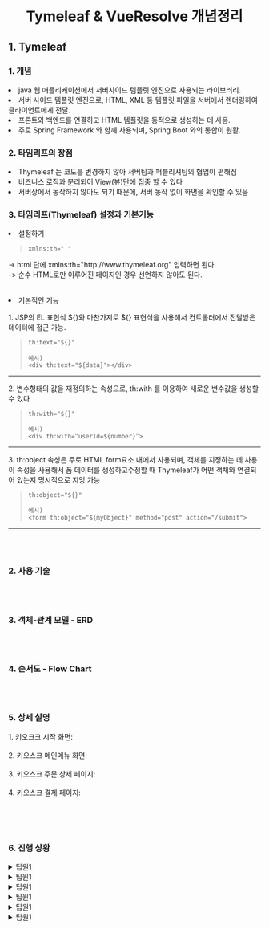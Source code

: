 <div align="center">
    <H1> Tymeleaf & VueResolve 개념정리 </H1>
</div>

<div align="left">
    <H2> 1. Tymeleaf</H2>
   
</div>

<div>
  <p>
    <h3>1. 개념 </h3>
  </p>
    <li> java 웹 애플리케이션에서 서버사이드 템플릿 엔진으로 사용되는 라이브러리.
     <br>
     <li>서버 사이드 템플릿 엔진으로, HTML, XML 등 템플릿 파일을 서버에서 렌더링하여 클라이언트에게 전달.
     <br>
     <li> 프론트와 백엔드를 연결하고 HTML 템플릿을 동적으로 생성하는 데 사용.
     <br>
     <li> 주로 Spring Framework 와 함께 사용되며, Spring Boot 와의 통합이 원활.


  <p>
    <h3>2. 타임리프의 장점</h3>
  </p>

   <li>Thymeleaf 는 코도를 변경하지 않아 서버팀과 퍼블리셔팀의 협업이 편해짐
    <br>
   <li>비즈니스 로직과 분리되어 View(뷰)단에 집중 할 수 있다
    <br>
   <li> 서버상에서 동작하지 않아도 되기 때문에, 서버 동작 없이 화면을 확인할 수 있음
   


<div>
  <p>
    <h3>3. 타임리프(Thymeleaf) 설정과 기본기능</h3>
  </p>
  
  <li> 설정하기 </li>
  <blockquote>

    xmlns:th=" "

  </blockquote>
  <p>
    -> html 단에 xmlns:th="http://www.thymeleaf.org" 입력하면 된다.
   <br>
    -> 순수 HTML로만 이루어진 페이지인 경우 선언하지 않아도 된다.
  </p>

  
  <br>

  <li> 기본적인 기능 </li>
   <p>
   1. JSP의 EL 표현식 ${}와 마찬가지로 ${} 표현식을 사용해서 컨트롤러에서 전달받은 데이터에 접근 가능.
  </p>
  <blockquote>

    th:text="${}"
   
    예시)
    <div th:text="${data}"></div>

  </blockquote>

-----

  <p>
   2. 변수형태의 값을 재정의하는 속성으로, th:with 를 이용하여 새로운 변수값을 생성할 수 있다
  </p>
  <blockquote>
    
    th:with="${}"
   
    예시)
    <div th:with=”userId=${number}”>

  </blockquote>

-----

  <p>
   3. th:object 속성은 주로 HTML form요소 내에서 사용되며, 객체를 지정하는 데 사용
    이 속성을 사용해서 폼 데이터를 생성하고수정할 때 Thymeleaf가 어떤 객체와 연결되어 있는지 명시적으로 지엉 가능 
    </p>
  <blockquote>
    
    th:object="${}"
   
    예시)
    <form th:object="${myObject}" method="post" action="/submit">

  </blockquote>

-----




  

</div>


</div>
<br><br>

<div align="left">
    <H3> 2. 사용 기술 </H3>
</div>



<br><br>

<div align="left">
    <H3> 3. 객체-관계 모델 - ERD </H3>
</div>

<br><br>

<div align="left">
    <H3> 4. 순서도 - Flow Chart </H3>
</div>




<br><br>

<div align="left">
    <H3> 5. 상세 설명 </H3>
</div>

<div>
  <p>
    1. 키오크크 시작 화면: </br></br>
    2. 키오스크 메인메뉴 화면: </br></br>
    3. 키오스크 주문 상세 페이지: </br></br>
    4. 키오스크 결제 페이지: </br></br>
  </p>
</div>
<br><br>

<div align="left">
    <H3> 6. 진행 상황 </H3>
<details>
<summary> 팁원1 </summary>
<div markdown="1">

+ 24.05.29 : 주문 리스트 뼈대 부분 완성
+ 24.05.31 : 주문 리스트 & 결제 금액 뼈대 완성

</div>
</details>

<details>
<summary> 팁원1 </summary>
<div markdown="1">

+ 24.05.28 : Footer 레이아웃 완성
+ 24.05.29 : 메인메뉴 레이아웃 거의 완성.
+ 24.05.30 : 리드미 이미지 추가
+ 24.05.31 : json data 추가

</div>
</details>

<details>
<summary> 팁원1 </summary>
<div markdown="1">

+ 24.05.28 레이아웃 뼈대 완성
+ 24.05.29 결제페이지 및 css 부분완성

</div>
</details>

<details>
<summary> 팁원1 </summary>
<div markdown="1">

+ 내용을  적으시오

</div>
</details>

<details>
<summary> 팁원1 </summary>
<div markdown="1">

+ 내용을  적으시오

</div>
</details>

<details>
<summary> 팁원1 </summary>
<div markdown="1">

+ 내용을  적으시오

</div>
</details>
